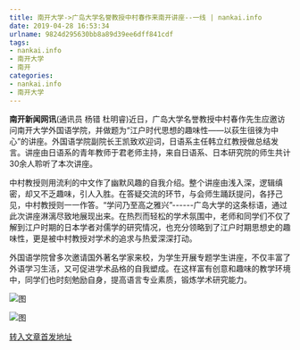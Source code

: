 ```yaml
---
title: 南开大学->广岛大学名誉教授中村春作来南开讲座--一线 | nankai.info
date: 2019-04-28 16:53:34
urlname: 9824d295630bb8a89d39ee6dff841cdf
tags: 
- nankai.info
- 南开大学
- 南开
categories:
- nankai.info
- 南开大学
---
```


**南开新闻网讯**(通讯员 杨错 杜明睿)近日，广岛大学名誉教授中村春作先生应邀访问南开大学外国语学院，并做题为“江户时代思想的趣味性——以荻生徂徠为中心”的讲座。外国语学院副院长王凯致欢迎词，日语系主任韩立红教授做总结发言。讲座由日语系的青年教师于君老师主持，来自日语系、日本研究院的师生共计30余人聆听了本次讲座。

中村教授则用流利的中文作了幽默风趣的自我介绍。整个讲座由浅入深，逻辑缜密，却又不乏趣味，引人入胜。在答疑交流的环节，与会师生踊跃提问，各抒己见，中村教授则一一作答。“学问乃至高之雅兴”------广岛大学的这条标语，通过此次讲座淋漓尽致地展现出来。在热烈而轻松的学术氛围中，老师和同学们不仅了解到江户时期的日本学者对儒学的研究情况，也充分领略到了江户时期思想史的趣味性，更是被中村教授对学术的追求与热爱深深打动。

外国语学院曾多次邀请国外著名学家来校，为学生开展专题学生讲座，不仅丰富了外语学习生活，又可促进学术品格的自我塑成。在这样富有创意和趣味的教学环境中，同学们也时刻勉励自身，提高语言专业素质，锻炼学术研究能力。

![图](http://news.nankai.edu.cn/pic/0/00/35/05/350524_696939.jpg)

![图](http://news.nankai.edu.cn/pic/0/00/35/05/350525_226886.jpg)

[转入文章首发地址](http://news.nankai.edu.cn/zhxw/system/2019/04/23/000446514.shtml)